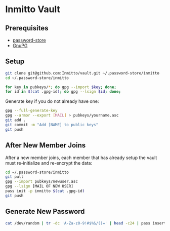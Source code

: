 # Inmitto Vault

## Prerequisites

- [password-store](https://www.passwordstore.org/#download)
- [GnuPG](https://gnupg.org/download/index.html)

## Setup

```bash
git clone git@github.com:Inmitto/vault.git ~/.password-store/inmitto 
cd ~/.password-store/inmitto

for key in pubkeys/*; do gpg --import $key; done;
for id in $(cat .gpg-id); do gpg --lsign $id; done;
```

Generate key if you do not already have one:
```bash
gpg --full-generate-key
gpg --armor --export [MAIL] > pubkeys/yourname.asc
git add .
git commit -m "Add [NAME] to public keys"
git push
```

## After New Member Joins

After a new member joins, each member that has already setup the vault must re-initialize and re-encrypt the data:
```bash
cd ~/.password-store/inmitto
git pull
gpg --import pubkeys/newuser.asc
gpg --lsign [MAIL OF NEW USER]
pass init -p inmitto $(cat .gpg-id)
git push
```

## Generate New Password

```bash
cat /dev/random | tr -dc 'A-Za-z0-9!#$%&/()=' | head -c24 | pass insert -m inmitto/path/to/key
```
